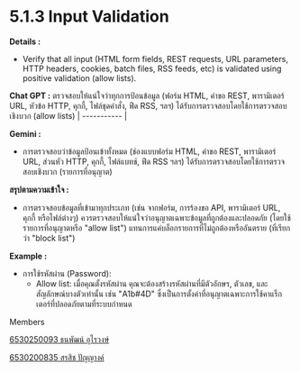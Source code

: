 # 5.1.3 Input Validation

**Details :**
- Verify that all input (HTML form fields, REST requests, URL parameters, HTTP
headers, cookies, batch files, RSS feeds, etc) is validated using positive
validation (allow lists). 



 **Chat GPT :** 
ตรวจสอบให้แน่ใจว่าทุกการป้อนข้อมูล (ฟอร์ม HTML, คำขอ REST, พารามิเตอร์ URL, หัวข้อ HTTP, คุกกี้, ไฟล์ชุดคำสั่ง, ฟีด RSS, ฯลฯ) ได้รับการตรวจสอบโดยใช้การตรวจสอบเชิงบวก (allow lists) 
| ----------- |


**Gemini :**
  - การตรวจสอบว่าข้อมูลป้อนเข้าทั้งหมด (ช่องแบบฟอร์ม HTML, คำขอ REST, พารามิเตอร์ URL, ส่วนหัว HTTP, คุกกี้, ไฟล์แบทช์, ฟีด RSS ฯลฯ) ได้รับการตรวจสอบโดยใช้การตรวจสอบเชิงบวก (รายการที่อนุญาต)


**สรุปตามความเข้าใจ :**
  - การตรวจสอบข้อมูลที่เข้ามาทุกประเภท (เช่น จากฟอร์ม, การร้องขอ API, พารามิเตอร์ URL, คุกกี้ หรือไฟล์ต่างๆ) ควรตรวจสอบให้แน่ใจว่าอนุญาตเฉพาะข้อมูลที่ถูกต้องและปลอดภัย (โดยใช้รายการที่อนุญาตหรือ "allow list") แทนการแค่บล็อกรายการที่ไม่ถูกต้องหรืออันตราย (ที่เรียกว่า "block list")


**Example :**
- การใช้รหัสผ่าน (Password):
  - Allow list: เมื่อคุณตั้งรหัสผ่าน คุณจะต้องสร้างรหัสผ่านที่มีตัวอักษร, ตัวเลข, และสัญลักษณ์บางตัวเท่านั้น เช่น "A1b#4D" ซึ่งเป็นการตั้งค่าที่อนุญาตเฉพาะการใช้คาแร็กเตอร์ที่ปลอดภัยตามที่ระบบกำหนด
 
Members

[6530250093 ธนพัฒน์ อุไรวงษ์](https://friday1313.github.io)

[6530200835 สรสิช ปัญญางค์](https://bossmahob.github.io)
